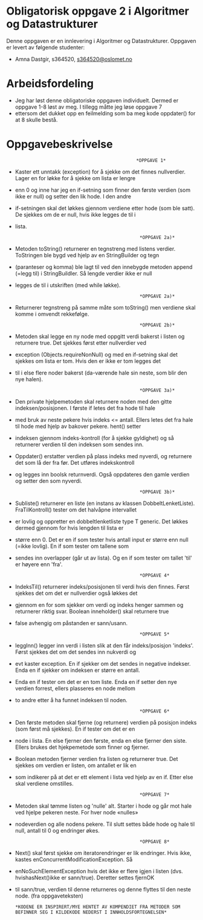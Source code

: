 # Obligatorisk oppgave 2 i Algoritmer og Datastrukturer

Denne oppgaven er en innlevering i Algoritmer og Datastrukturer.
Oppgaven er levert av følgende studenter:
* Amna Dastgir, s364520, s364520@oslomet.no

# Arbeidsfordeling


* Jeg har løst denne obligatoriske oppgaven individuelt. Dermed er oppgave 1-8 løst av meg. I tillegg måtte jeg løse oppgave 7
* ettersom det dukket opp en feilmelding som ba meg kode oppdater() for at 8 skulle bestå. 


# Oppgavebeskrivelse

                                                    *OPPGAVE 1*
* Kaster ett unntakk (exception) for å sjekke om det finnes nullverdier. Lager en for løkke for å sjekke om lista er lengre
* enn 0 og inne har jeg en if-setning som finner den første verdien (som ikke er null) og setter den lik hode. I den andre 
* if-setningen skal det løkkes gjennom verdiene etter hode (som ble satt). De sjekkes om de er null, hvis ikke legges de til i
* lista. 

                                                    *OPPGAVE 2a)*
* Metoden toString() returnerer en tegnstreng med listens verdier. ToStringen ble bygd ved hjelp av en StringBuilder og tegn
* (paranteser og komma) ble lagt til ved den innebygde metoden append (=legg til) i StringBuildler. Så lengde verdier ikke er null
* legges de til i utskriften (med while løkke).

                                                    *OPPGAVE 2a)*
* Returnerer tegnstreng på samme måte som toString() men verdiene skal komme i omvendt rekkefølge. 

                                                    *OPPGAVE 2b)*
* Metoden skal legge en ny node med oppgitt verdi bakerst i listen og returnere true. Det sjekkes først etter nullverdier ved 
* exception (Objects.requireNonNull) og med en if-setning skal det sjekkes om lista er tom. Hvis den er ikke er tom legges det
* til i else flere noder bakerst (da-værende hale sin neste, som blir den nye halen). 

                                                    *OPPGAVE 3a)*
* Den private hjelpemetoden skal returnere noden med den gitte indeksen/posisjonen. I første if letes det fra hode til hale
* med bruk av neste pekere hvis indeks <= antall. Ellers letes det fra hale til hode med hjelp av bakover pekere. hent() setter 
* indeksen gjennom indeks-kontroll (for å sjekke gyldighet) og så returnerer verdien til den indeksen som sendes inn. 
* Oppdater() erstatter verdien på plass indeks med nyverdi, og returnere det som lå der fra før. Det utføres indekskontroll 
* og legges inn boolsk returnverdi. Også oppdateres den gamle verdien og setter den som nyverdi. 

                                                    *OPPGAVE 3b)*
* Subliste() returnerer en liste (en instans av klassen DobbeltLenketListe). FraTilKontroll() tester om det halvåpne intervallet 
* er lovlig og oppretter en dobbeltlenketliste type T generic. Det løkkes dermed gjennom for hvis lengden til lista er 
* større enn 0. Det er en if som tester hvis antall input er større enn null (=ikke lovlig). En if som tester om tallene som
* sendes inn overlapper (går ut av lista). Og en if som tester om tallet 'til' er høyere enn 'fra'.

                                                    *OPPGAVE 4*
* IndeksTil() returnerer indeks/posisjonen til verdi hvis den finnes. Først sjekkes det om det er nullverdier også løkkes det
* gjennom en for som sjekker om verdi og indeks henger sammen og returnerer riktig svar. Boolean inneholder() skal returnere true
* false avhengig om påstanden er sann/usann.

                                                    *OPPGAVE 5*
* leggInn() legger inn verdi i listen slik at den får indeks/posisjon 'indeks'. Først sjekkes det om det sendes inn nukverdi og
* evt kaster exception. En if sjekker om det sendes in negative indekser. Enda en if sjekker om indeksen er større en antall.
* Enda en if tester om det er en tom liste. Enda en if setter den nye verdien forrest, ellers plasseres en node mellom
* to andre etter å ha funnet indeksen til noden.

                                                    *OPPGAVE 6*
* Den første metoden skal fjerne (og returnere) verdien på posisjon indeks (som først må sjekkes). En if tester om det er en 
* node i lista. En else fjerner den første, enda en else fjerner den siste. Ellers brukes det hjekpemetode som finner og fjerner.
* Boolean metoden fjerner verdien fra listen og returnerer true. Det sjekkes om verdien er listen, om antallet er lik en 
* som indikerer på at det er ett element i lista ved hjelp av en if. Etter else skal verdiene omstilles. 

                                                    *OPPGAVE 7*
* Metoden skal tømme listen og 'nulle' alt. Starter i hode og går mot hale ved hjelpe pekeren neste. For hver node «nulles» 
* nodeverdien og alle nodens pekere. Til slutt settes både hode og hale til null, antall til 0 og endringer økes. 

                                                    *OPPGAVE 8*
* Next() skal først sjekke om iteratorendringer er lik endringer. Hvis ikke, kastes enConcurrentModificationException. Så 
* enNoSuchElementException hvis det ikke er flere igjen i listen (dvs. hvishasNext()ikke er sann/true). Deretter settes fjernOK 
* til sann/true, verdien til denne returneres og denne flyttes til den neste node. (fra oppgaveteksten)

      *KODENE ER INSPIRERT/MYE HENTET AV KOMPENDIET FRA METODER SOM BEFINNER SEG I KILDEKODE NEDERST I INNHOLDSFORTEGNELSEN*
